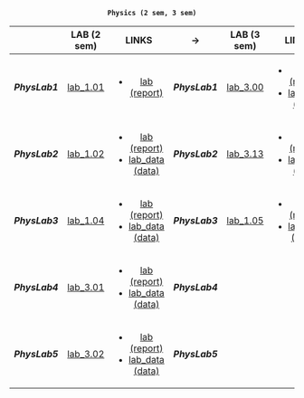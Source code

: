 <div align="center">
  
 <code><b>Physics (2 sem, 3 sem)</b></code>
  
| | LAB (2 sem)  |     LINKS     | -> | LAB (3 sem)| LINKS |
|:---------------:|:---------------:|:---------------:|:---------------:|:---------------:|:---------------:|
|***PhysLab1***|[lab_1.01](https://github.com/Lopa10ko/ITMO-physics-math-2022-2023/blob/main/physics/2sem/labs/Lab_1_01.pdf)|<ul><li>[lab (report)](https://github.com/Lopa10ko/ITMO-physics-math-2022-2023/blob/main/physics/2sem/labs/M3102_Лопатенко%20Г.В._1.01.pdf)</li></ul>|***PhysLab1***|[lab_3.00](https://github.com/Lopa10ko/ITMO-physics-math-2022-2023/blob/main/physics/3sem/labs/Lab_3_00_GDS.pdf)| <ul><li>[lab (report)](https://github.com/Lopa10ko/ITMO-physics-math-2022-2023/blob/main/physics/3sem/labs/M32021_Лопатенко%20Г.В._3.00.pdf)</li><li>[lab_data (data)](https://github.com/Lopa10ko/ITMO-physics-math-2022-2023/tree/main/physics/3sem/labs_data/data_lab3_00)</li></ul>|
|***PhysLab2***|[lab_1.02](https://github.com/Lopa10ko/ITMO-physics-math-2022-2023/blob/main/physics/2sem/labs/Lab_1_02.pdf)|<ul><li>[lab (report)](https://github.com/Lopa10ko/ITMO-physics-math-2022-2023/blob/main/physics/2sem/labs/M3102_Лопатенко%20Г.В._1.02.pdf)</li><li>[lab_data (data)](https://github.com/Lopa10ko/ITMO-physics-math-2022-2023/blob/main/physics/2sem/labs_data/M3102_Лопатенко_1_02_измерения.pdf)</li></ul>|***PhysLab2***| [lab_3.13](https://github.com/Lopa10ko/ITMO-physics-math-2022-2023/blob/main/physics/3sem/labs/Lab_3_13.pdf)|<ul><li>[lab (report)](https://github.com/Lopa10ko/ITMO-physics-math-2022-2023/blob/main/physics/3sem/labs/M32021_Воробьёва%20М.А._Лопатенко%20Г.В._Хасан%20К.А_3.13.pdf)</li><li>[lab_data (data)]()</li></ul>|
|***PhysLab3***|[lab_1.04](https://github.com/Lopa10ko/ITMO-physics-math-2022-2023/blob/main/physics/2sem/labs/Lab_1_04.pdf)|<ul><li>[lab (report)](https://github.com/Lopa10ko/ITMO-physics-math-2022-2023/blob/main/physics/2sem/labs/M3102_Лопатенко%20Г.В._1.04.pdf)</li><li>[lab_data (data)](https://github.com/Lopa10ko/ITMO-physics-math-2022-2023/blob/main/physics/2sem/labs_data/M3102_Лопатенко_1_04_измерения.pdf)</li></ul>|***PhysLab3***|[lab_1.05](https://github.com/Lopa10ko/ITMO-physics-math-2022-2023/blob/main/physics/3sem/labs/Lab_1_05.pdf)|<ul><li>[lab (report)](https://github.com/Lopa10ko/ITMO-physics-math-2022-2023/blob/main/physics/3sem/labs/M32021_Лопатенко_Жуйков_1.05.pdf)</li><li>[lab_data (excel)](https://github.com/Lopa10ko/ITMO-physics-math-2022-2023/blob/main/physics/3sem/labs_data/data_lab1_05.xlsx)</li></ul>|
|***PhysLab4***|[lab_3.01](https://github.com/Lopa10ko/ITMO-physics-math-2022-2023/blob/main/physics/2sem/labs/Lab_3_01A.pdf)|<ul><li>[lab (report)](https://github.com/Lopa10ko/ITMO-physics-math-2022-2023/blob/main/physics/2sem/labs/M3102_Лопатенко%20Г.В._3.01.pdf)</li><li>[lab_data (data)](https://github.com/Lopa10ko/ITMO-physics-math-2022-2023/blob/main/physics/2sem/labs_data/M3102_Лопатенко_3_01_измерения.pdf)</li></ul>|***PhysLab4***| | |
|***PhysLab5***|[lab_3.02](https://github.com/Lopa10ko/ITMO-physics-math-2022-2023/blob/main/physics/2sem/labs/Lab_3_02.pdf)|<ul><li>[lab (report)](https://github.com/Lopa10ko/ITMO-physics-math-2022-2023/blob/main/physics/2sem/labs/M3102_Лопатенко%20Г.В._3.02.pdf)</li><li>[lab_data (data)](https://github.com/Lopa10ko/ITMO-physics-math-2022-2023/blob/main/physics/2sem/labs_data/M3102_Лопатенко_3_02_измерения.pdf)</li></ul>|***PhysLab5***| | |
  
</div>


